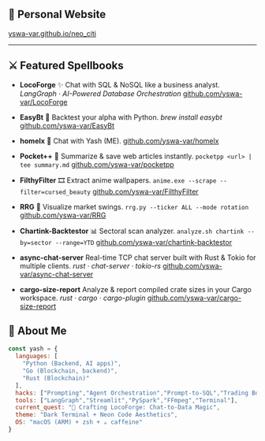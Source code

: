 ## 🚀 Personal Website

[yswa-var.github.io/neo\_citi](https://yswa-var.github.io/neo_citi)

---

## ⚔️ Featured Spellbooks

* **LocoForge** ✨
  Chat with SQL & NoSQL like a business analyst.
  *LangGraph · AI-Powered Database Orchestration*
  [github.com/yswa-var/LocoForge](https://github.com/yswa-var/LocoForge)

* **EasyBt** 🧠
  Backtest your alpha with Python.
  *brew install easybt*
  [github.com/yswa-var/EasyBt](https://github.com/yswa-var/EasyBt)

* **homelx** 🤖
  Chat with Yash (ME).
  [github.com/yswa-var/homelx](https://github.com/yswa-var/homelx)

* **Pocket++** 📖
  Summarize & save web articles instantly.
  `pocketpp <url> | tee summary.md`
  [github.com/yswa-var/pocketpp](https://github.com/yswa-var/pocketpp)

* **FilthyFilter** 🎞️
  Extract anime wallpapers.
  `anime.exe --scrape --filter=cursed_beauty`
  [github.com/yswa-var/FilthyFilter](https://github.com/yswa-var/FilthyFilter)

* **RRG** 🔮
  Visualize market swings.
  `rrg.py --ticker ALL --mode rotation`
  [github.com/yswa-var/RRG](https://github.com/yswa-var/RRG)

* **Chartink-Backtestor** 📊
  Sectoral scan analyzer.
  `analyze.sh chartink --by=sector --range=YTD`
  [github.com/yswa-var/chartink-backtestor](https://github.com/yswa-var/chartink-backtestor)

* **async-chat-server**
  Real-time TCP chat server built with Rust & Tokio for multiple clients.
  *rust · chat-server · tokio-rs*
  [github.com/yswa-var/async-chat-server](https://github.com/yswa-var/async-chat-server)

* **cargo-size-report**
  Analyze & report compiled crate sizes in your Cargo workspace.
  *rust · cargo · cargo-plugin*
  [github.com/yswa-var/cargo-size-report](https://github.com/yswa-var/cargo-size-report)

## 🧠 About Me

```js
const yash = {
  languages: [
    "Python (Backend, AI apps)",
    "Go (Blockchain, backend)",
    "Rust (Blockchain)"
  ],
  hacks: ["Prompting","Agent Orchestration","Prompt-to-SQL","Trading Bots","Frame Scrapers"],
  tools: ["LangGraph","Streamlit","PySpark","FFmpeg","Terminal"],
  current_quest: "🚧 Crafting LocoForge: Chat-to-Data Magic",
  theme: "Dark Terminal + Neon Code Aesthetics",
  OS: "macOS (ARM) + zsh + ☕️ caffeine"
}
```
